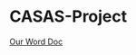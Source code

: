 # CASAS-Project

[Our Word Doc]([https://www.example.com/my%20great%20page](https://emailwsu-my.sharepoint.com/:w:/r/personal/jarren_briscoe_wsu_edu/Documents/Comparing%20Time%20Series%20with%20Inconsistent%20Sampling.docx?d=w46c689b6e20f4d74b90d2fc12d466e04&csf=1&web=1&e=4hSZf8))

